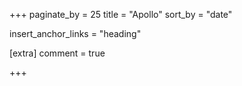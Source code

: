 +++
paginate_by = 25
title = "Apollo"
sort_by = "date"

insert_anchor_links = "heading"

[extra]
comment = true

+++
